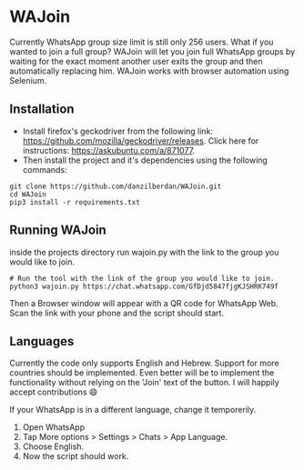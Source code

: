 # WAJoin
Currently WhatsApp group size limit is still only 256 users. What if you wanted to join a full group?
WAJoin will let you join full WhatsApp groups by waiting for the exact moment another user exits the group and then automatically replacing him.
WAJoin works with browser automation using Selenium.

## Installation
- Install firefox's geckodriver from the following link: https://github.com/mozilla/geckodriver/releases. Click here for instructions: https://askubuntu.com/a/871077.
- Then install the project and it's dependencies using the following commands:
```
git clone https://github.com/danzilberdan/WAJoin.git
cd WAJoin
pip3 install -r requirements.txt
```

## Running WAJoin
inside the projects directory run wajoin.py with the link to the group you would like to join.
```
# Run the tool with the link of the group you would like to join.
python3 wajoin.py https://chat.whatsapp.com/GfDjd5847fjgKJSHRK749f
```
Then a Browser window will appear with a QR code for WhatsApp Web. Scan the link with your phone and the script should start.

## Languages
Currently the code only supports English and Hebrew.
Support for more countries should be implemented.
Even better will be to implement the functionality without relying on the 'Join' text of the button.
I will happily accept contributions :smile:

If your WhatsApp is in a different language, change it temporerily.
1. Open WhatsApp
2. Tap More options > Settings > Chats > App Language.
3. Choose English.
4. Now the script should work.
